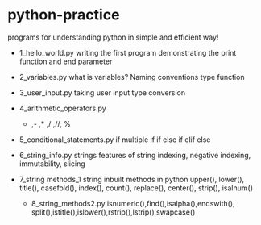 # python-practice
programs for understanding python in simple and efficient way!
- 1_hello_world.py 
    writing the first program
    demonstrating the print function and end parameter
  
- 2_variables.py
    what is variables?
    Naming conventions
    type function

- 3_user_input.py
    taking user input
    type conversion

- 4_arithmetic_operators.py
    + ,- ,* ,/ ,//, %

- 5_conditional_statements.py
    if
    multiple if
    if else
    if elif else
- 6_string_info.py
        strings
      features of string
      indexing, negative indexing, immutability, slicing
      
- 7_string methods_1
        string inbuilt methods in python 
      upper(), lower(), title(), casefold(), index(), count(), replace(), center(), strip(), isalnum()
  - 8_string_methods2.py
        isnumeric(),find(),isalpha(),endswith(), split(),istitle(),islower(),rstrip(),lstrip(),swapcase()
